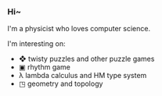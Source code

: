 ### Hi~
I'm a physicist who loves computer science.

I'm interesting on:

- ❖ twisty puzzles and other puzzle games
- ▣ rhythm game
- λ lambda calculus and HM type system
- ◳ geometry and topology
